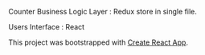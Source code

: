 Counter
Business Logic Layer : Redux
store in single file. 

Users Interface : React

This project was bootstrapped with [Create React App](https://github.com/facebook/create-react-app).
#
